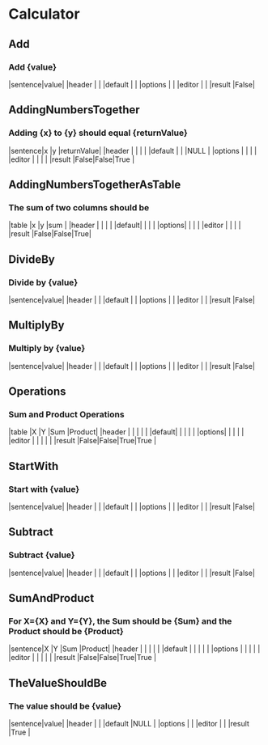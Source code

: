 # Calculator


## Add
### Add {value}
|sentence|value|
|header  |     |
|default |     |
|options |     |
|editor  |     |
|result  |False|


## AddingNumbersTogether
### Adding {x} to {y} should equal {returnValue}
|sentence|x    |y    |returnValue|
|header  |     |     |           |
|default |     |     |NULL       |
|options |     |     |           |
|editor  |     |     |           |
|result  |False|False|True       |


## AddingNumbersTogetherAsTable
### The sum of two columns should be
|table  |x    |y    |sum |
|header |     |     |    |
|default|     |     |    |
|options|     |     |    |
|editor |     |     |    |
|result |False|False|True|


## DivideBy
### Divide by {value}
|sentence|value|
|header  |     |
|default |     |
|options |     |
|editor  |     |
|result  |False|


## MultiplyBy
### Multiply by {value}
|sentence|value|
|header  |     |
|default |     |
|options |     |
|editor  |     |
|result  |False|


## Operations
### Sum and Product Operations
|table  |X    |Y    |Sum |Product|
|header |     |     |    |       |
|default|     |     |    |       |
|options|     |     |    |       |
|editor |     |     |    |       |
|result |False|False|True|True   |


## StartWith
### Start with {value}
|sentence|value|
|header  |     |
|default |     |
|options |     |
|editor  |     |
|result  |False|


## Subtract
### Subtract {value}
|sentence|value|
|header  |     |
|default |     |
|options |     |
|editor  |     |
|result  |False|


## SumAndProduct
### For X={X} and Y={Y}, the Sum should be {Sum} and the Product should be {Product}
|sentence|X    |Y    |Sum |Product|
|header  |     |     |    |       |
|default |     |     |    |       |
|options |     |     |    |       |
|editor  |     |     |    |       |
|result  |False|False|True|True   |


## TheValueShouldBe
### The value should be {value}
|sentence|value|
|header  |     |
|default |NULL |
|options |     |
|editor  |     |
|result  |True |



